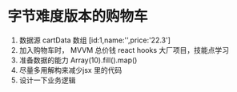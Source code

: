 # 字节难度版本的购物车

1. 数据源
    cartData  数组 [id:1,name:'',price:'22.3']
2. 加入购物车时， MVVM 总价钱
  react hooks
大厂项目，技能点学习
1. 准备数据的能力 Array(10).fill().map()
2. 尽量多用解构来减少jsx  里的代码
3. 设计一下业务逻辑